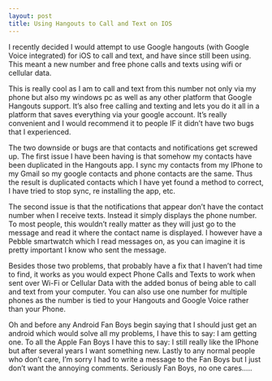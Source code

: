 ```yaml
---
layout: post
title: Using Hangouts to Call and Text on IOS
---
```


I recently decided I would attempt to use Google hangouts (with Google Voice integrated) for iOS to call and text, and have since still been using. This meant a new number and free phone calls and texts using wifi or cellular data.

This is really cool as I am to call and text from this number not only via my phone but also my windows pc as well as any other platform that Google Hangouts support. It’s also free calling and texting and lets you do it all in a platform that saves everything via your google account. It’s really convenient and I would recommend it to people IF it didn’t have two bugs that I experienced.  

The two downside or bugs are that contacts and notifications get screwed up. The first issue I have been having is that somehow my contacts have been duplicated in the Hangouts app. I sync my contacts from my IPhone to my Gmail so my google contacts and phone contacts are the same. Thus the result is duplicated contacts which I have yet found a method to correct, I have tried to stop sync, re installing the app, etc.

The second issue is that the notifications that appear don’t have the contact number when I receive texts. Instead it simply displays the phone number. To most people, this wouldn’t really matter as they will just go to the message and read it where the contact name is displayed. I however have a Pebble smartwatch which I read messages on, as you can imagine it is pretty important I know who sent the message.

Besides those two problems, that probably have a fix that I haven’t had time to find, it works as you would expect Phone Calls and Texts to work when sent over Wi-Fi or Cellular Data with the added bonus of being able to call and text from your computer. You can also use one number for multiple phones as the number is tied to your Hangouts and Google Voice rather than your Phone.

Oh and before any Android Fan Boys begin saying that I should just get an android which would solve all my problems, I have this to say: I am getting one. To all the Apple Fan Boys I have this to say: I still really like the IPhone but after several years I want something new. Lastly to any normal people who don’t care, I’m sorry I had to write a message to the Fan Boys but I just don’t want the annoying comments. Seriously Fan Boys, no one cares…..
